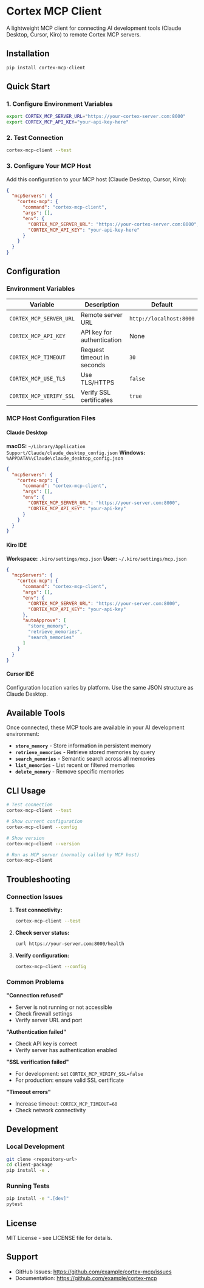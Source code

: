 # Cortex MCP Client

A lightweight MCP client for connecting AI development tools (Claude Desktop, Cursor, Kiro) to remote Cortex MCP servers.

## Installation

```bash
pip install cortex-mcp-client
```

## Quick Start

### 1. Configure Environment Variables

```bash
export CORTEX_MCP_SERVER_URL="https://your-cortex-server.com:8000"
export CORTEX_MCP_API_KEY="your-api-key-here"
```

### 2. Test Connection

```bash
cortex-mcp-client --test
```

### 3. Configure Your MCP Host

Add this configuration to your MCP host (Claude Desktop, Cursor, Kiro):

```json
{
  "mcpServers": {
    "cortex-mcp": {
      "command": "cortex-mcp-client",
      "args": [],
      "env": {
        "CORTEX_MCP_SERVER_URL": "https://your-cortex-server.com:8000",
        "CORTEX_MCP_API_KEY": "your-api-key-here"
      }
    }
  }
}
```

## Configuration

### Environment Variables

| Variable | Description | Default |
|----------|-------------|---------|
| `CORTEX_MCP_SERVER_URL` | Remote server URL | `http://localhost:8000` |
| `CORTEX_MCP_API_KEY` | API key for authentication | None |
| `CORTEX_MCP_TIMEOUT` | Request timeout in seconds | `30` |
| `CORTEX_MCP_USE_TLS` | Use TLS/HTTPS | `false` |
| `CORTEX_MCP_VERIFY_SSL` | Verify SSL certificates | `true` |

### MCP Host Configuration Files

#### Claude Desktop

**macOS:** `~/Library/Application Support/Claude/claude_desktop_config.json`
**Windows:** `%APPDATA%\Claude\claude_desktop_config.json`

```json
{
  "mcpServers": {
    "cortex-mcp": {
      "command": "cortex-mcp-client",
      "args": [],
      "env": {
        "CORTEX_MCP_SERVER_URL": "https://your-server.com:8000",
        "CORTEX_MCP_API_KEY": "your-api-key"
      }
    }
  }
}
```

#### Kiro IDE

**Workspace:** `.kiro/settings/mcp.json`
**User:** `~/.kiro/settings/mcp.json`

```json
{
  "mcpServers": {
    "cortex-mcp": {
      "command": "cortex-mcp-client",
      "args": [],
      "env": {
        "CORTEX_MCP_SERVER_URL": "https://your-server.com:8000",
        "CORTEX_MCP_API_KEY": "your-api-key"
      },
      "autoApprove": [
        "store_memory",
        "retrieve_memories",
        "search_memories"
      ]
    }
  }
}
```

#### Cursor IDE

Configuration location varies by platform. Use the same JSON structure as Claude Desktop.

## Available Tools

Once connected, these MCP tools are available in your AI development environment:

- **`store_memory`** - Store information in persistent memory
- **`retrieve_memories`** - Retrieve stored memories by query
- **`search_memories`** - Semantic search across all memories
- **`list_memories`** - List recent or filtered memories
- **`delete_memory`** - Remove specific memories

## CLI Usage

```bash
# Test connection
cortex-mcp-client --test

# Show current configuration
cortex-mcp-client --config

# Show version
cortex-mcp-client --version

# Run as MCP server (normally called by MCP host)
cortex-mcp-client
```

## Troubleshooting

### Connection Issues

1. **Test connectivity:**
   ```bash
   cortex-mcp-client --test
   ```

2. **Check server status:**
   ```bash
   curl https://your-server.com:8000/health
   ```

3. **Verify configuration:**
   ```bash
   cortex-mcp-client --config
   ```

### Common Problems

**"Connection refused"**
- Server is not running or not accessible
- Check firewall settings
- Verify server URL and port

**"Authentication failed"**
- Check API key is correct
- Verify server has authentication enabled

**"SSL verification failed"**
- For development: set `CORTEX_MCP_VERIFY_SSL=false`
- For production: ensure valid SSL certificate

**"Timeout errors"**
- Increase timeout: `CORTEX_MCP_TIMEOUT=60`
- Check network connectivity

## Development

### Local Development

```bash
git clone <repository-url>
cd client-package
pip install -e .
```

### Running Tests

```bash
pip install -e ".[dev]"
pytest
```

## License

MIT License - see LICENSE file for details.

## Support

- GitHub Issues: https://github.com/example/cortex-mcp/issues
- Documentation: https://github.com/example/cortex-mcp